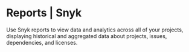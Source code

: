 # Reports \| Snyk

Use Snyk reports to view data and analytics across all of your projects, displaying historical and aggregated data about projects, issues, dependencies, and licenses.

